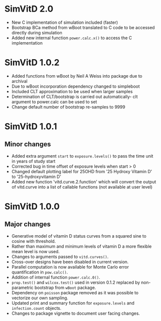 # SimVitD 2.0

- New C implementation of simulation included (faster)
- Bootstrap BCa method from wBoot translated to C code to be accessed directly during simulation
- Added new internal function `power.calc.x()` to access the C implementation

# SimVitD 1.0.2

- Added functions from wBoot by Neil A Weiss into package due to archival
- Due to wBoot incorporation dependency changed to simpleboot
- Included CLT approximation to be used when larger samples
- Determination of CLT/bootstrap is carried out automatically- clt argument to power.calc can be used to set
- Change default number of bootstrap re-samples to 9999

# SimVitD 1.0.1

## Minor changes

- Added extra argument `start` to `exposure.levels()` to pass the time unit in years of study start
- Corrected bug in time offset of exposure levels when start > 0
- Changed default plotting label for 25OHD from '25 Hydroxy Vitamin D' to '25-hydroxyvitamin D'
- Added new function 'vitd.curve.2.function' which will convert the output of vitd.curve into a list of callable functions (not available at user level)

# SimVitD 1.0.0 

## Major changes

- Generative model of vitamin D status curves from a squared sine to cosine with threshold.
- Rather than maximum and minimum levels of vitamin D a more flexible mean level is now used.
- Changes to arguments passed to `vitd.curves()`.
- Cross-over designs have been disabled in current version.
- Parallel computation is now available for Monte Carlo error quantification in `pow.calc()`.
- Addition of internal function `power.calc.0()`.
- `prop.test()` and `wilcox.test()` used in version 0.1.2 replaced by non-parametric bootstrap from `wBoot` package.
- Dependency on `poisson` package removed as it was possible to vectorize our own sampling.
- Updated print and summary function for `exposure.levels` and `infection.count` objects.
- Changes to package vignette to document user facing changes.


